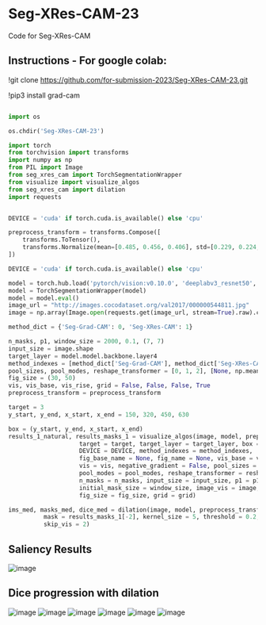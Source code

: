# Seg-XRes-CAM-23

Code for Seg-XRes-CAM

## Instructions - For google colab:

!git clone https://github.com/for-submission-2023/Seg-XRes-CAM-23.git

!pip3 install grad-cam

```python

import os

os.chdir('Seg-XRes-CAM-23')

import torch
from torchvision import transforms
import numpy as np
from PIL import Image
from seg_xres_cam import TorchSegmentationWrapper
from visualize import visualize_algos
from seg_xres_cam import dilation
import requests


DEVICE = 'cuda' if torch.cuda.is_available() else 'cpu'

preprocess_transform = transforms.Compose([
    transforms.ToTensor(),
    transforms.Normalize(mean=[0.485, 0.456, 0.406], std=[0.229, 0.224, 0.225]),
])

DEVICE = 'cuda' if torch.cuda.is_available() else 'cpu'

model = torch.hub.load('pytorch/vision:v0.10.0', 'deeplabv3_resnet50', pretrained=True).to(DEVICE)
model = TorchSegmentationWrapper(model)
model = model.eval()
image_url = "http://images.cocodataset.org/val2017/000000544811.jpg"
image = np.array(Image.open(requests.get(image_url, stream=True).raw).convert("RGB"))

method_dict = {'Seg-Grad-CAM': 0, 'Seg-XRes-CAM': 1}

n_masks, p1, window_size = 2000, 0.1, (7, 7)
input_size = image.shape
target_layer = model.model.backbone.layer4
method_indexes = [method_dict['Seg-Grad-CAM'], method_dict['Seg-XRes-CAM'], method_dict['Seg-XRes-CAM']]
pool_sizes, pool_modes, reshape_transformer = [0, 1, 2], [None, np.mean, np.mean], False
fig_size = (30, 50)
vis, vis_base, vis_rise, grid = False, False, False, True
preprocess_transform = preprocess_transform

target = 3
y_start, y_end, x_start, x_end = 150, 320, 450, 630

box = (y_start, y_end, x_start, x_end)
results_1_natural, results_masks_1 = visualize_algos(image, model, preprocess_transform = preprocess_transform,
                    target = target, target_layer = target_layer, box = box, 
                    DEVICE = DEVICE, method_indexes = method_indexes, 
                    fig_base_name = None, fig_name = None, vis_base = vis_base, 
                    vis = vis, negative_gradient = False, pool_sizes = pool_sizes, 
                    pool_modes = pool_modes, reshape_transformer = reshape_transformer, 
                    n_masks = n_masks, input_size = input_size, p1 = p1, 
                    initial_mask_size = window_size, image_vis = image, vis_rise = vis_rise, 
                    fig_size = fig_size, grid = grid)

ims_med, masks_med, dice_med = dilation(image, model, preprocess_transform, target = target, box = box, DEVICE = DEVICE,
          mask = results_masks_1[-2], kernel_size = 5, threshold = 0.2, iterations = 10, original_prediction = results_1_natural[1],
          skip_vis = 2)
```  

## Saliency Results

![image](https://user-images.githubusercontent.com/127871419/226063304-87789063-5ea6-412b-83cc-ac11b95a02f9.png)

## Dice progression with dilation

![image](https://user-images.githubusercontent.com/127871419/226063330-7ce1d45f-7e70-44ee-a28a-8d8d7fd7b647.png)
![image](https://user-images.githubusercontent.com/127871419/226063430-3a784bdf-f9c8-4c47-90f1-746c7fedc0bb.png)
![image](https://user-images.githubusercontent.com/127871419/226063469-f19fdb5d-d38e-4ed6-a327-34f8db9c405c.png)
![image](https://user-images.githubusercontent.com/127871419/226063477-5d25cb03-ce16-402a-a7df-80d144204b85.png)
![image](https://user-images.githubusercontent.com/127871419/226063488-b0532e48-409b-44d0-95e9-d0ec6fcce67e.png)
![image](https://user-images.githubusercontent.com/127871419/226063505-29b9924b-8ac3-4eae-a4ef-73253508f66d.png)






